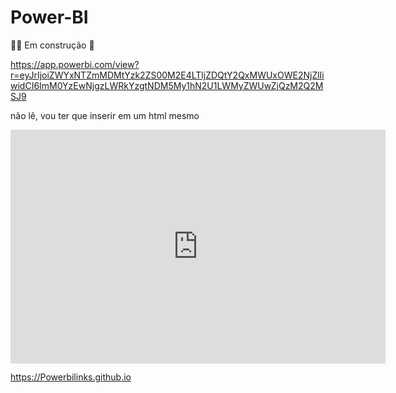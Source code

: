 # Power-BI
👷‍♀️ Em construção 🚧

https://app.powerbi.com/view?r=eyJrIjoiZWYxNTZmMDMtYzk2ZS00M2E4LTljZDQtY2QxMWUxOWE2NjZlIiwidCI6ImM0YzEwNjgzLWRkYzgtNDM5My1hN2U1LWMyZWUwZjQzM2Q2MSJ9


não lê, vou ter que inserir em um html mesmo
<iframe title="Dashboard Clientes - Início" width="600" height="373.5" src="https://app.powerbi.com/view?r=eyJrIjoiZWYxNTZmMDMtYzk2ZS00M2E4LTljZDQtY2QxMWUxOWE2NjZlIiwidCI6ImM0YzEwNjgzLWRkYzgtNDM5My1hN2U1LWMyZWUwZjQzM2Q2MSJ9" frameborder="0" allowFullScreen="true"></iframe>

https://Powerbilinks.github.io
